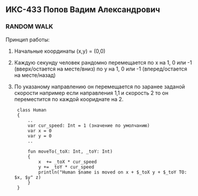 ## ИКС-433 Попов Вадим Александрович

### RANDOM WALK
Принцип работы:
1. Начальные координаты (x,y) = (0,0)
2. Каждую секунду человек рандомно перемещается по x на 1, 0 или -1 (вверх/остается на месте/вниз) по y на 1, 0 или -1 (вперед/остается на месте/назад)
3. По указаному направлению он перемещается по заранее заданой скорости например если направления 1,1 и скорость 2 то он переместится по каждой коориднате на 2.

        class Human
        {
            ..
            var cur_speed: Int = 1 (значение по умолчанию)
            var x = 0
            var y = 0
            ..
            
            fun moveTo(_toX: Int, _toY: Int)
            {
                x  += _toX * cur_speed
                y += _toY * cur_speed
                println("Human $name is moved on x + $_toX y + $_toY TO: $x, $y" z)
            }
        }
